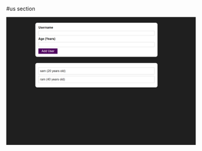 #us section

<img src="https://github.com/samarpansarkar/add-user-and-showing-warning-app/blob/master/Screenshot%201.png"/>
